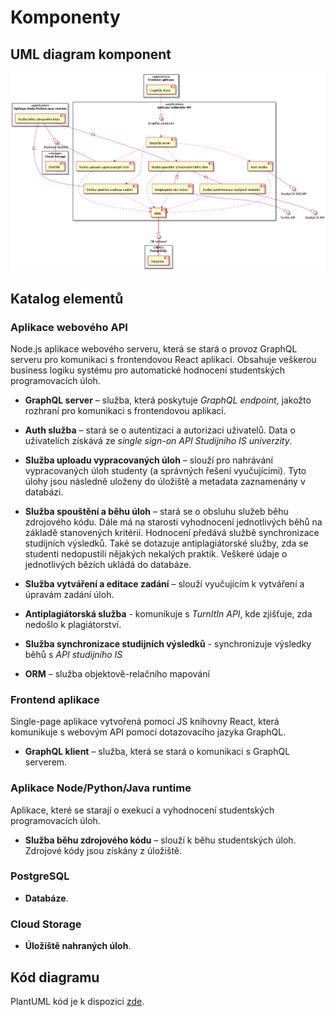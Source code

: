 # Komponenty

## UML diagram komponent

![Components diagram](/assets/diagrams/out/soa/components/components.png)

## Katalog elementů

### Aplikace webového API

Node.js aplikace webového serveru, která se stará o provoz GraphQL serveru pro komunikaci s frontendovou React aplikací. Obsahuje veškerou business logiku systému pro automatické hodnocení studentských programovacích úloh.

- **GraphQL server** – služba, která poskytuje _GraphQL endpoint_, jakožto rozhraní pro komunikaci s frontendovou aplikací.

- **Auth služba** – stará se o autentizaci a autorizaci uživatelů. Data o uživatelích získává ze _single sign-on API Studijního IS univerzity_.

- **Služba uploadu vypracovaných úloh** – slouží pro nahrávání vypracovaných úloh studenty (a správných řešení vyučujícími). Tyto úlohy jsou následně uloženy do úložiště a metadata zaznamenány v databázi.

- **Služba spouštění a běhu úloh** – stará se o obsluhu služeb běhu zdrojového kódu. Dále má na starosti vyhodnocení jednotlivých běhů na základě stanovených kritérií. Hodnocení předává službě synchronizace studijních výsledků. Také se dotazuje antiplagiátorské služby, zda se studenti nedopustili nějakých nekalých praktik. Veškeré údaje o jednotlivých bězích ukládá do databáze.

- **Služba vytváření a editace zadání** – slouží vyučujícím k vytváření a úpravám zadání úloh.

- **Antiplagiátorská služba** - komunikuje s _TurnItIn API_, kde zjišťuje, zda nedošlo k plagiátorství.

- **Služba synchronizace studijních výsledků** - synchronizuje výsledky běhů s _API studijního IS_

- **ORM** – služba objektově-relačního mapování

### Frontend aplikace

Single-page aplikace vytvořená pomocí JS knihovny React, která komunikuje s webovým API pomocí dotazovacího jazyka GraphQL.

- **GraphQL klient** – služba, která se stará o komunikaci s GraphQL serverem.

### Aplikace Node/Python/Java runtime

Aplikace, které se starají o exekuci a vyhodnocení studentských programovacích úloh.

- **Služba běhu zdrojového kódu** – slouží k běhu studentských úloh. Zdrojové kódy jsou získány z úložiště.

### PostgreSQL

- **Databáze**.

### Cloud Storage

- **Úložiště nahraných úloh**.

## Kód diagramu

PlantUML kód je k dispozici [zde](/assets/diagrams/src/soa/components.puml).
